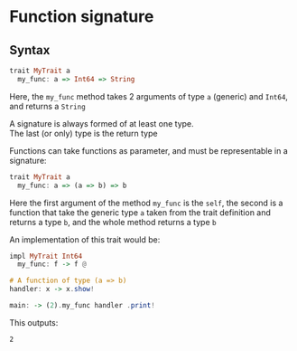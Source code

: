 # Function signature

## Syntax

```haskell
trait MyTrait a
  my_func: a => Int64 => String
```

Here, the `my_func` method takes 2 arguments of type `a` (generic) and `Int64`, and returns a `String`

A signature is always formed of at least one type.  
The last (or only) type is the return type

Functions can take functions as parameter, and must be representable in a signature:

```haskell
trait MyTrait a
  my_func: a => (a => b) => b
```

Here the first argument of the method `my_func` is the `self`, the second is a function that take the generic type `a` taken from the trait definition and returns a type `b`, and the whole method returns a type `b`

An implementation of this trait would be:

```haskell
impl MyTrait Int64
  my_func: f -> f @

# A function of type (a => b)
handler: x -> x.show!

main: -> (2).my_func handler .print!
```

This outputs:

```
2
```

